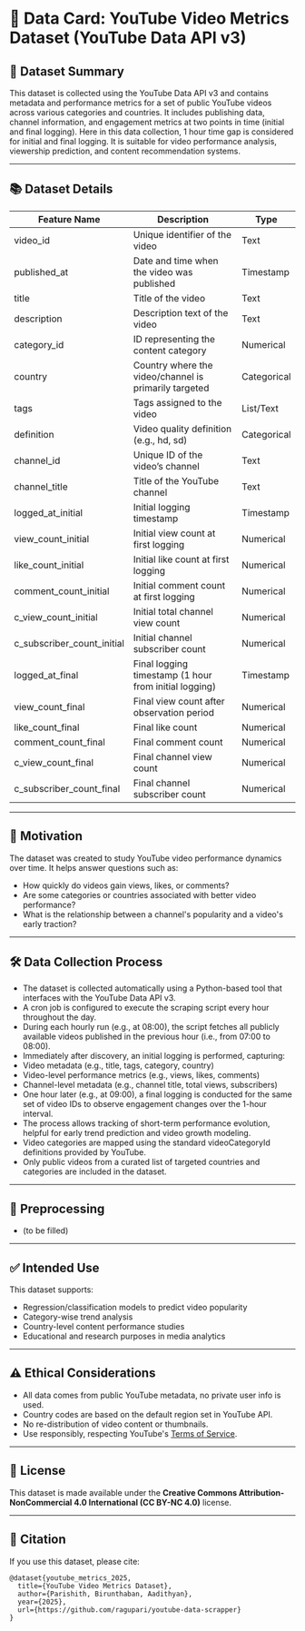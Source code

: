 # 📄 Data Card: YouTube Video Metrics Dataset (YouTube Data API v3)

## 🧾 Dataset Summary

This dataset is collected using the YouTube Data API v3 and contains metadata and performance metrics for a set of public YouTube videos across various categories and countries. It includes publishing data, channel information, and engagement metrics at two points in time (initial and final logging). Here in this data collection, 1 hour time gap is considered for initial and final logging. It is suitable for video performance analysis, viewership prediction, and content recommendation systems.

---

## 📚 Dataset Details

| Feature Name                  | Description                                           | Type        |
| ----------------------------- | ----------------------------------------------------- | ----------- |
| video\_id                     | Unique identifier of the video                        | Text        |
| published\_at                 | Date and time when the video was published            | Timestamp   |
| title                         | Title of the video                                    | Text        |
| description                   | Description text of the video                         | Text        |
| category\_id                  | ID representing the content category                  | Numerical   |
| country                       | Country where the video/channel is primarily targeted | Categorical |
| tags                          | Tags assigned to the video                            | List/Text   |
| definition                    | Video quality definition (e.g., hd, sd)               | Categorical |
| channel\_id                   | Unique ID of the video’s channel                      | Text        |
| channel\_title                | Title of the YouTube channel                          | Text        |
| logged\_at\_initial           | Initial logging timestamp                             | Timestamp   |
| view\_count\_initial          | Initial view count at first logging                   | Numerical   |
| like\_count\_initial          | Initial like count at first logging                   | Numerical   |
| comment\_count\_initial       | Initial comment count at first logging                | Numerical   |
| c\_view\_count\_initial       | Initial total channel view count                      | Numerical   |
| c\_subscriber\_count\_initial | Initial channel subscriber count                      | Numerical   |
| logged\_at\_final             | Final logging timestamp (1 hour from initial logging) | Timestamp   |
| view\_count\_final            | Final view count after observation period             | Numerical   |
| like\_count\_final            | Final like count                                      | Numerical   |
| comment\_count\_final         | Final comment count                                   | Numerical   |
| c\_view\_count\_final         | Final channel view count                              | Numerical   |
| c\_subscriber\_count\_final   | Final channel subscriber count                        | Numerical   |

---

## 🏁 Motivation

The dataset was created to study YouTube video performance dynamics over time. It helps answer questions such as:

* How quickly do videos gain views, likes, or comments?
* Are some categories or countries associated with better video performance?
* What is the relationship between a channel's popularity and a video's early traction?

---

## 🛠️ Data Collection Process

* The dataset is collected automatically using a Python-based tool that interfaces with the YouTube Data API v3.
* A cron job is configured to execute the scraping script every hour throughout the day.
* During each hourly run (e.g., at 08:00), the script fetches all publicly available videos published in the previous hour (i.e., from 07:00 to 08:00).
* Immediately after discovery, an initial logging is performed, capturing:
* Video metadata (e.g., title, tags, category, country)
* Video-level performance metrics (e.g., views, likes, comments)
* Channel-level metadata (e.g., channel title, total views, subscribers)
* One hour later (e.g., at 09:00), a final logging is conducted for the same set of video IDs to observe engagement changes over the 1-hour interval.
* The process allows tracking of short-term performance evolution, helpful for early trend prediction and video growth modeling.
* Video categories are mapped using the standard videoCategoryId definitions provided by YouTube.
* Only public videos from a curated list of targeted countries and categories are included in the dataset.
---

## 🧼 Preprocessing

* (to be filled)
---

## ✅ Intended Use

This dataset supports:

* Regression/classification models to predict video popularity
* Category-wise trend analysis
* Country-level content performance studies
* Educational and research purposes in media analytics

---

## ⚠️ Ethical Considerations

* All data comes from public YouTube metadata, no private user info is used.
* Country codes are based on the default region set in YouTube API.
* No re-distribution of video content or thumbnails.
* Use responsibly, respecting YouTube's [Terms of Service](https://www.youtube.com/t/terms).

---

## 📜 License

This dataset is made available under the **Creative Commons Attribution-NonCommercial 4.0 International (CC BY-NC 4.0)** license.

---

## 🧾 Citation

If you use this dataset, please cite:

```
@dataset{youtube_metrics_2025,
  title={YouTube Video Metrics Dataset},
  author={Parishith, Birunthaban, Aadithyan},
  year={2025},
  url={https://github.com/ragupari/youtube-data-scrapper}
}
```